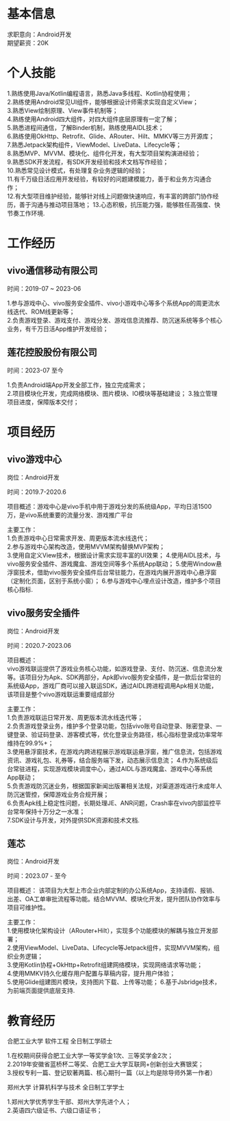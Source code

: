 # 基本信息

求职意向：Android开发  
期望薪资：20K

# 个人技能  

1.熟练使用Java/Kotlin编程语言，熟悉Java多线程、Kotlin协程使用；  
2.熟练使用Android常见UI组件，能够根据设计师需求实现自定义View；  
3.熟悉View绘制原理、View事件机制等；  
4.熟练使用Android四大组件，对四大组件底层原理有一定了解；  
5.熟悉进程间通信，了解Binder机制，熟练使用AIDL技术；  
6.熟练使用OkHttp、Retrofit、Glide、ARouter、Hilt、MMKV等三方开源库；  
7.熟悉Jetpack架构组件，ViewModel、LiveData、Lifecycle等；  
8.熟悉MVP、MVVM、模块化、组件化开发，有大型项目架构演进经验；  
9.熟悉SDK开发流程，有SDK开发经验和技术文档写作经验；  
10.熟悉常见设计模式，有处理复杂业务逻辑的经验；  
11.有千万级日活应用开发经验，有较好的问题建模能力，善于和业务方沟通合作；  
12.有大型项目维护经验，能够针对线上问题做快速响应，有丰富的跨部门协作经历，善于沟通与推动项目落地；
13.心态积极，抗压能力强，能够胜任高强度、快节奏工作环境.
 
# 工作经历  

## vivo通信移动有限公司

时间：2019-07 ~ 2023-06

1.参与游戏中心、vivo服务安全插件、vivo小游戏中心等多个系统App的周更流水线迭代、ROM线更新等；  
2.负责游戏登录、游戏支付、游戏分发、游戏信息流推荐、防沉迷系统等多个核心业务，有千万日活App维护开发经验；

## 莲花控股股份有限公司  

时间：2023-07 至今  

1.负责Android端App开发全部工作，独立完成需求；  
2.项目模块化开发，完成网络模块、图片模块、IO模块等基础建设；
3.独立管理项目进度，保障版本交付；
 
 
# 项目经历  

## vivo游戏中心 

岗位：Android开发  

时间：2019.7-2020.6  

项目概述：游戏中心是vivo手机中用于游戏分发的系统级App，平均日活1500万，是vivo系统重要的流量分发、游戏推广平台  

主要工作：  
1.负责游戏中心日常需求开发、周更版本流水线迭代；  
2.参与游戏中心架构改造，使用MVVM架构替换MVP架构；  
3.使用自定义View技术，根据设计需求实现丰富的UI效果；
4.使用AIDL技术，与vivo服务安全插件、游戏魔盒、游戏空间等多个系统App联动；
5.使用Window悬浮窗技术，借助vivo服务安全插件后台常驻能力，在游戏内展开游戏中心悬浮窗（定制化页面，区别于系统小窗）；
6.参与游戏中心埋点设计改造，维护多个项目核心指标.

## vivo服务安全插件

岗位：Android开发

时间：2020.7-2023.06

项目概述：  
vivo游戏联运提供了游戏业务核心功能，如游戏登录、支付、防沉迷、信息流分发等。该项目分为Apk、SDK两部分，Apk即vivo服务安全插件，是一款后台常驻的系统级App，游戏厂商可以接入联运SDK，通过AIDL跨进程调用Apk相关功能，该项目是整个vivo游戏联运重要组成部分

主要工作：  
1.负责游戏联运日常开发、周更版本流水线迭代等；  
2.负责游戏登录业务，维护多个登录功能，包括vivo账号自动登录、账密登录、一键登录、验证码登录、游客模式等，优化登录业务路径，核心指标登录成功率常年维持在99.9%+；  
3.使用悬浮窗技术，在游戏内跨进程展示游戏联运悬浮窗，推广信息流，包括游戏资讯、游戏礼包、礼券等，结合服务端下发，动态展示信息流；
4.作为系统级后台常驻进程，实现游戏模块调度中心，通过AIDL与游戏魔盒、游戏中心等系统App联动；  
5.负责游戏防沉迷业务，根据国家新闻出版署相关法规，对渠道游戏进行未成年人防沉迷管控，保障游戏业务合规开展；  
6.负责Apk线上稳定性问题，长期处理JE、ANR问题，Crash率在vivo内部监控平台常年保持十万分之一水准；  
7.SDK设计与开发，对外提供SDK资源和技术文档.  

## 莲芯

岗位：Android开发

时间：2023.07 - 至今  

项目概述：
该项目为大型上市企业内部定制的办公系统App，支持请假、报销、出差、OA工单审批流程等功能。结合MVVM、模块化开发，提升团队协作效率与项目可维护性。

主要工作：  
1.使用模块化架构设计（ARouter+Hilt），实现多个功能模块的解耦与独立开发部署；  
2.使用ViewModel、LiveData、Lifecycle等Jetpack组件，实现MVVM架构，组织业务逻辑；  
3.使用Kotlin协程+OkHttp+Retrofit组建网络模块，实现网络请求等功能；  
4.使用MMKV持久化缓存用户配置与草稿内容，提升用户体验；  
5.使用Glide组建图片模块，支持图片下载、上传等功能；
6.基于Jsbridge技术，为前端页面提供底层支持.
 
# 教育经历

合肥工业大学  软件工程  全日制工学硕士  

1.在校期间获得合肥工业大学一等奖学金1次、三等奖学金2次；  
2.2019年安徽省蓝桥杯二等奖、合肥工业大学互联网+创新创业大赛银奖；  
3.授权专利一篇、登记软著两篇、核心期刊一篇（以上均是除导师外第一作者）   

郑州大学 计算机科学与技术 全日制工学学士   

1.郑州大学优秀学生干部、郑州大学先进个人；  
2.英语四六级证书、六级口语证书；  